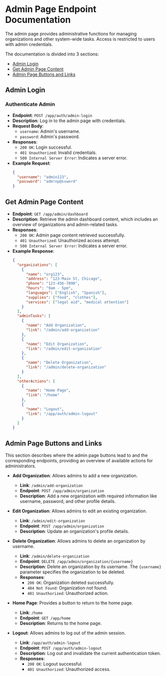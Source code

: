 # Admin Page Endpoint Documentation

The admin page provides administrative functions for managing organizations and other system-wide tasks. Access is restricted to users with admin credentials.

The documentation is divided into 3 sections:
- [Admin Login](#admin-login)
- [Get Admin Page Content](#get-admin-page-content)
- [Admin Page Buttons and Links](#admin-page-buttons-and-links)

## Admin Login
### Authenticate Admin
- **Endpoint**: `POST /app/auth/admin-login`
- **Description**: Log in to the admin page with credentials.
- **Request Body**:
  - `username`: Admin's username.
  - `password`: Admin's password.
- **Responses**:
  - `200 OK`: Login successful.
  - `401 Unauthorized`: Invalid credentials.
  - `500 Internal Server Error`: Indicates a server error.
- **Example Request**:
  ```json
  {
    "username": "admin123",
    "password": "adm!np@ssword"
  }

## Get Admin Page Content
- **Endpoint**: `GET /app/admin/dashboard`
- **Description**: Retrieve the admin dashboard content, which includes an overview of organizations and admin-related tasks.
- **Responses**:
  - `200 OK`: Admin page content retrieved successfully.
  - `401 Unauthorized`: Unauthorized access attempt.
  - `500 Internal Server Error`: Indicates a server error.
- **Example Response**:
  ```json
  {
    "organizations": [
      {
        "name": "org123",
        "address": "123 Main St, Chicago",
        "phone": "123-456-7890",
        "hours": "9am - 5pm",
        "languages": ["English", "Spanish"],
        "supplies": ["food", "clothes"],
        "services": ["legal aid", "medical attention"]
      }
    ],
    "adminTasks": [
      {
        "name": "Add Organization",
        "link": "/admin/add-organization"
      },
      {
        "name": "Edit Organization",
        "link": "/admin/edit-organization"
      },
      {
        "name": "Delete Organization",
        "link": "/admin/delete-organization"
      }
    ],
    "otherActions": [
      {
        "name": "Home Page",
        "link": "/home"
      },
      {
        "name": "Logout",
        "link": "/app/auth/admin-logout"
      }
    ]
  }
  ```

## Admin Page Buttons and Links
This section describes where the admin page buttons lead to and the corresponding endpoints, providing an overview of available actions for administrators.

- **Add Organization**: Allows admins to add a new organization.
  - **Link**: `/admin/add-organization`
  - **Endpoint**: `POST /app/admin/organization`
  - **Description**: Add a new organization with required information like username, password, and other profile details.

- **Edit Organization**: Allows admins to edit an existing organization.
  - **Link**: `/admin/edit-organization`
  - **Endpoint**: `POST /app/admin/organization`
  - **Description**: Update an organization's profile details.

- **Delete Organization**: Allows admins to delete an organization by username.
  - **Link**: `/admin/delete-organization`
  - **Endpoint**: `DELETE /app/admin/organization/{username}`
  - **Description**: Delete an organization by its username. The `{username}` parameter specifies the organization to be deleted.
  - **Responses**:
    - `200 OK`: Organization deleted successfully.
    - `404 Not Found`: Organization not found.
    - `401 Unauthorized`: Unauthorized action.

- **Home Page**: Provides a button to return to the home page.
  - **Link**: `/home`
  - **Endpoint**: `GET /app/home`
  - **Description**: Returns to the home page.

- **Logout**: Allows admins to log out of the admin session.
  - **Link**: `/app/auth/admin-logout`
  - **Endpoint**: `POST /app/auth/admin-logout`
  - **Description**: Log out and invalidate the current authentication token.
  - **Responses**:
    - `200 OK`: Logout successful.
    - `401 Unauthorized`: Unauthorized access.
